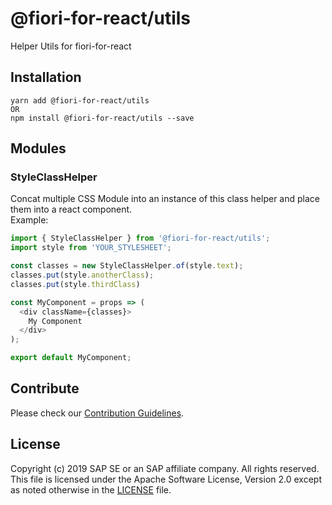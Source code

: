 # @fiori-for-react/utils
Helper Utils for fiori-for-react

## Installation
```
yarn add @fiori-for-react/utils
OR
npm install @fiori-for-react/utils --save
```

## Modules

### StyleClassHelper
Concat multiple CSS Module into an instance of this class helper and place them into a react component.<br>
Example:
```javascript
import { StyleClassHelper } from '@fiori-for-react/utils';
import style from 'YOUR_STYLESHEET';

const classes = new StyleClassHelper.of(style.text);
classes.put(style.anotherClass);
classes.put(style.thirdClass)

const MyComponent = props => (
  <div className={classes}>
    My Component
  </div>
);

export default MyComponent;

```

## Contribute
Please check our [Contribution Guidelines](https://github.com/SAP/fiori-for-react/blob/master/CONTRIBUTING.md).

## License
Copyright (c) 2019 SAP SE or an SAP affiliate company. All rights reserved.
This file is licensed under the Apache Software License, Version 2.0 except as noted otherwise in the [LICENSE](https://github.com/SAP/fiori-for-react/blob/master/LICENSE) file.
